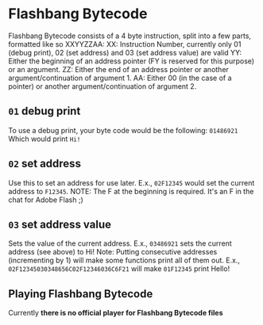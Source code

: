 # Flashbang Bytecode
Flashbang Bytecode consists of a 4 byte instruction, split into a few parts, formatted like so XXYYZZAA:
XX: Instruction Number, currently only 01 (debug print), 02 (set address) and 03 (set address value) are valid
YY: Either the beginning of an address pointer (FY is reserved for this purpose) or an argument.
ZZ: Either the end of an address pointer or another argument/continuation of argument 1.
AA: Either 00 (in the case of a pointer) or another argument/continuation of argument 2.
## `01` debug print
To use a debug print, your byte code would be the following:
`01486921`
Which would print `Hi!`
## `02` set address
Use this to set an address for use later.
E.x., `02F12345` would set the current address to `F12345`.
NOTE: The F at the beginning is required. It's an F in the chat for Adobe Flash ;)
## `03` set address value
Sets the value of the current address.
E.x., `03486921` sets the current address (see above) to Hi!
Note: Putting consecutive addresses (incrementing by 1) will make some functions print all of them out. 
E.x., `02F12345030348656C02F12346036C6F21` will make `01F12345` print Hello!
## Playing Flashbang Bytecode
Currently **there is no official player for Flashbang Bytecode files**
